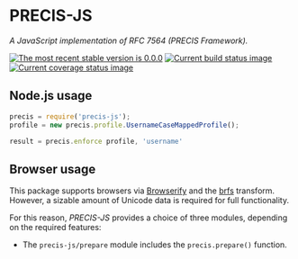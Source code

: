 # PRECIS-JS

*A JavaScript implementation of RFC 7564 (PRECIS Framework).*

[![The most recent stable version is 0.0.0][version-image]][Semantic versioning]
[![Current build status image][build-image]][Current build status]
[![Current coverage status image][coverage-image]][Current coverage status]

[build-image]: http://img.shields.io/travis/ezzatron/precis-js/develop.svg?style=flat-square "Current build status for the develop branch"
[coverage-image]: https://img.shields.io/codecov/c/github/ezzatron/precis-js/develop.svg?style=flat "Current test coverage"
[Current build status]: https://travis-ci.org/ezzatron/precis-js
[Current coverage status]: https://coveralls.io/r/ezzatron/precis-js
[Semantic versioning]: http://semver.org/
[version-image]: http://img.shields.io/:semver-0.0.0-red.svg?style=flat-square "This project uses semantic versioning"

<!--
## Installation

Available as [NPM] package [precis-js]:

```
npm install --save precis-js
```

[NPM]: http://npmjs.org/
[precis-js]: https://www.npmjs.com/package/precis-js
-->

## Node.js usage

```js
precis = require('precis-js');
profile = new precis.profile.UsernameCaseMappedProfile();

result = precis.enforce profile, 'username'
```

## Browser usage

This package supports browsers via [Browserify] and the [brfs] transform.
However, a sizable amount of Unicode data is required for full functionality.

For this reason, *PRECIS-JS* provides a choice of three modules, depending on
the required features:

- The `precis-js/prepare` module includes the `precis.prepare()` function.

[brfs]: https://github.com/substack/brfs
[Browserify]: http://browserify.org/
[String.prototype.normalize]: https://developer.mozilla.org/en-US/docs/Web/JavaScript/Reference/Global_Objects/String/normalize
[unorm]: https://github.com/walling/unorm
